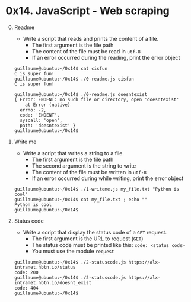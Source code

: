 # 0x14. JavaScript - Web scraping

0. Readme
	- Write a script that reads and prints the content of a file.
		- The first argument is the file path
		- The content of the file must be read in `utf-8`
		- If an error occurred during the reading, print the error object
	```
	guillaume@ubuntu:~/0x14$ cat cisfun
	C is super fun!
	guillaume@ubuntu:~/0x14$ ./0-readme.js cisfun
	C is super fun!

	guillaume@ubuntu:~/0x14$ ./0-readme.js doesntexist
	{ Error: ENOENT: no such file or directory, open 'doesntexist'
	    at Error (native)
	  errno: -2,
	  code: 'ENOENT',
	  syscall: 'open',
	  path: 'doesntexist' }
	guillaume@ubuntu:~/0x14$ 
	```

1. Write me
	- Write a script that writes a string to a file.
		- The first argument is the file path
		- The second argument is the string to write
		- The content of the file must be written in `utf-8`
		- If an error occurred during while writing, print the error object
	```
	guillaume@ubuntu:~/0x14$ ./1-writeme.js my_file.txt "Python is cool"
	guillaume@ubuntu:~/0x14$ cat my_file.txt ; echo ""
	Python is cool
	guillaume@ubuntu:~/0x14$
	```

2. Status code
	- Write a script that display the status code of a `GET` request.
		- The first argument is the URL to request (`GET`)
		- The status code must be printed like this: `code: <status code>`
		- You must use the module `request`
	```
	guillaume@ubuntu:~/0x14$ ./2-statuscode.js https://alx-intranet.hbtn.io/status
	code: 200
	guillaume@ubuntu:~/0x14$ ./2-statuscode.js https://alx-intranet.hbtn.io/doesnt_exist
	code: 404
	guillaume@ubuntu:~/0x14$ 
	```
